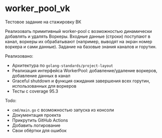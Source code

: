 # worker_pool_vk
Тестовое задание на стажировку ВК

Реализовать примитивный worker-pool с возможностью динамически добавлять и удалять Воркеры. 
Входные данные (строки) поступают в канал, воркеры их обрабатывают (например, выводят на экран номер воркера и сами данные). 
Задание на базовые знания каналов и горутин.

Реализовано:
- Архитектура по `golang-standards/project-layout`
- Реализация интерфейса WorkerPool: добавление/удаление воркеров, добавление данных в канал
- Graceful shutdown и функция ожидания завершения всех горутин, использованных для воркеров
- Тесты с coverage 95.3

Todo:
- `cmd/main.go` с возможностью запуска из консоли
- Документация проекта
- Прикрутить GitHub Actions
- Добавить логирование 
- Свои обёртки для ошибок
